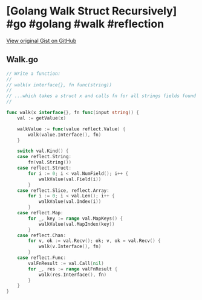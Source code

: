 # [Golang Walk Struct Recursively] #go #golang #walk #reflection

[View original Gist on GitHub](https://gist.github.com/Integralist/116263155d901190aece7b67d3d2852c)

## Walk.go

```go
// Write a function:
//
// walk(x interface{}, fn func(string)) 
//
// ...which takes a struct x and calls fn for all strings fields found inside.
//

func walk(x interface{}, fn func(input string)) {
    val := getValue(x)

    walkValue := func(value reflect.Value) {
        walk(value.Interface(), fn)
    }

    switch val.Kind() {
    case reflect.String:
        fn(val.String())
    case reflect.Struct:
        for i := 0; i < val.NumField(); i++ {
            walkValue(val.Field(i))
        }
    case reflect.Slice, reflect.Array:
        for i := 0; i < val.Len(); i++ {
            walkValue(val.Index(i))
        }
    case reflect.Map:
        for _, key := range val.MapKeys() {
            walkValue(val.MapIndex(key))
        }
    case reflect.Chan:
        for v, ok := val.Recv(); ok; v, ok = val.Recv() {
            walk(v.Interface(), fn)
        }
    case reflect.Func:
        valFnResult := val.Call(nil)
        for _, res := range valFnResult {
            walk(res.Interface(), fn)
        }
    }
}
```

